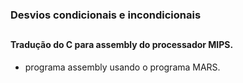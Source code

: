 ### Desvios condicionais e incondicionais
##
#### Tradução do C para assembly do processador MIPS.
  * programa assembly usando o programa MARS. 
  
